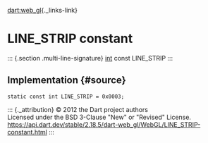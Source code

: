 [dart:web\_gl](../../dart-web_gl/dart-web_gl-library){._links-link}

LINE\_STRIP constant
====================

::: {.section .multi-line-signature}
[int](../../dart-core/int-class) const LINE\_STRIP
:::

Implementation {#source}
--------------

``` {.language-dart data-language="dart"}
static const int LINE_STRIP = 0x0003;
```

::: {._attribution}
© 2012 the Dart project authors\
Licensed under the BSD 3-Clause \"New\" or \"Revised\" License.\
<https://api.dart.dev/stable/2.18.5/dart-web_gl/WebGL/LINE_STRIP-constant.html>
:::
